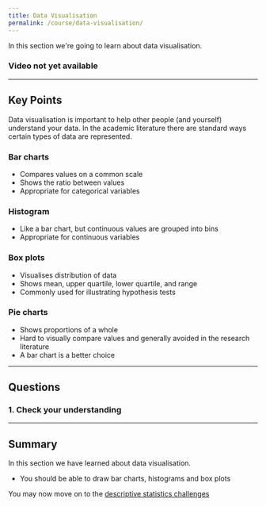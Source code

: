 ```yaml
---
title: Data Visualisation
permalink: /course/data-visualisation/
---
```


In this section we're going to learn about data visualisation.

### Video not yet available

---

## Key Points

Data visualisation is important to help other people (and yourself) understand your data. In the academic literature there are standard ways certain types of data are represented.

### Bar charts
* Compares values on a common scale
* Shows the ratio between values
* Appropriate for categorical variables

### Histogram
* Like a bar chart, but continuous values are grouped into bins
* Appropriate for continuous variables

### Box plots
* Visualises distribution of data
* Shows mean, upper quartile, lower quartile, and range
* Commonly used for illustrating hypothesis tests

### Pie charts
* Shows proportions of a whole
* Hard to visually compare values and generally avoided in the research literature
* A bar chart is a better choice


---

## Questions

### 1. Check your understanding

---

## Summary

In this section we have learned about data visualisation.

* You should be able to draw bar charts, histograms and box plots

You may now move on to the [descriptive statistics challenges](../descriptive-statistics-challenges/)